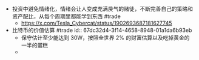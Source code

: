 - 投资中避免情绪化，情绪会让人变成充满戾气的赌徒，不断完善自己的策略和资产配比，从每个周期里都能学到东西 #trade
	- https://x.com/Tesla_Cybercat/status/1902693687181627745
- 比特币的价值估算 #trade
  id:: 67dc32d4-3f14-4658-8948-01a1da6b93eb
	- 保守估计至少能达到 30W，按照全世界 2% 的财富估算以及吃掉黄金的一半的蛋糕
	-